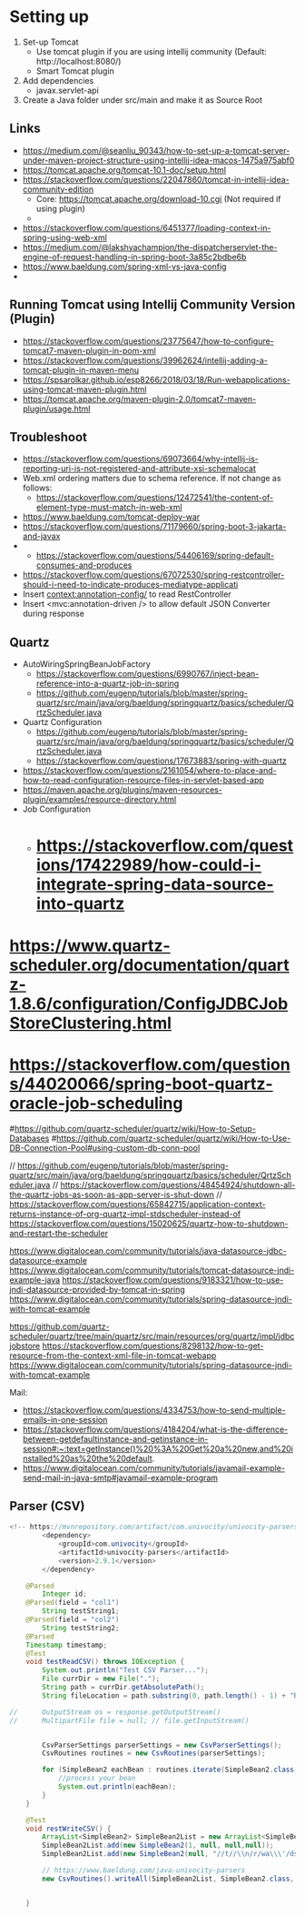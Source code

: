 # Setting up

1. Set-up Tomcat
   - Use tomcat plugin if you are using intellij community (Default: http://localhost:8080/)
   - Smart Tomcat plugin
2. Add dependencies
   - javax.servlet-api
3. Create a Java folder under src/main and make it as Source Root

## Links
- https://medium.com/@seanliu_90343/how-to-set-up-a-tomcat-server-under-maven-project-structure-using-intellij-idea-macos-1475a975abf0
- https://tomcat.apache.org/tomcat-10.1-doc/setup.html
- https://stackoverflow.com/questions/22047860/tomcat-in-intellij-idea-community-edition
  - Core: https://tomcat.apache.org/download-10.cgi (Not required if using plugin)
  - 
- https://stackoverflow.com/questions/6451377/loading-context-in-spring-using-web-xml
- https://medium.com/@lakshyachampion/the-dispatcherservlet-the-engine-of-request-handling-in-spring-boot-3a85c2bdbe6b
- https://www.baeldung.com/spring-xml-vs-java-config
- 

## Running Tomcat using Intellij Community Version (Plugin)
- https://stackoverflow.com/questions/23775647/how-to-configure-tomcat7-maven-plugin-in-pom-xml
- https://stackoverflow.com/questions/39962624/intellij-adding-a-tomcat-plugin-in-maven-menu
- https://spsarolkar.github.io/esp8266/2018/03/18/Run-webapplications-using-tomcat-maven-plugin.html
- https://tomcat.apache.org/maven-plugin-2.0/tomcat7-maven-plugin/usage.html

## Troubleshoot
- https://stackoverflow.com/questions/69073664/why-intellij-is-reporting-uri-is-not-registered-and-attribute-xsi-schemalocat
- Web.xml ordering matters due to schema reference. If not change as follows:
  - https://stackoverflow.com/questions/12472541/the-content-of-element-type-must-match-in-web-xml
- https://www.baeldung.com/tomcat-deploy-war
- https://stackoverflow.com/questions/71179660/spring-boot-3-jakarta-and-javax
- - https://stackoverflow.com/questions/54406169/spring-default-consumes-and-produces
- https://stackoverflow.com/questions/67072530/spring-restcontroller-should-i-need-to-indicate-produces-mediatype-applicati
- Insert <context:annotation-config/> to read RestController
- Insert <mvc:annotation-driven /> to allow default JSON Converter during response


## Quartz
- AutoWiringSpringBeanJobFactory
  - https://stackoverflow.com/questions/6990767/inject-bean-reference-into-a-quartz-job-in-spring
  - https://github.com/eugenp/tutorials/blob/master/spring-quartz/src/main/java/org/baeldung/springquartz/basics/scheduler/QrtzScheduler.java
- Quartz Configuration
  - https://github.com/eugenp/tutorials/blob/master/spring-quartz/src/main/java/org/baeldung/springquartz/basics/scheduler/QrtzScheduler.java
  - https://stackoverflow.com/questions/17673883/spring-with-quartz
- https://stackoverflow.com/questions/2161054/where-to-place-and-how-to-read-configuration-resource-files-in-servlet-based-app
- https://maven.apache.org/plugins/maven-resources-plugin/examples/resource-directory.html
- Job Configuration
  - # https://stackoverflow.com/questions/17422989/how-could-i-integrate-spring-data-source-into-quartz
# https://www.quartz-scheduler.org/documentation/quartz-1.8.6/configuration/ConfigJDBCJobStoreClustering.html
# https://stackoverflow.com/questions/44020066/spring-boot-quartz-oracle-job-scheduling
#https://github.com/quartz-scheduler/quartz/wiki/How-to-Setup-Databases
#https://github.com/quartz-scheduler/quartz/wiki/How-to-Use-DB-Connection-Pool#using-custom-db-conn-pool

// https://github.com/eugenp/tutorials/blob/master/spring-quartz/src/main/java/org/baeldung/springquartz/basics/scheduler/QrtzScheduler.java
// https://stackoverflow.com/questions/48454924/shutdown-all-the-quartz-jobs-as-soon-as-app-server-is-shut-down
// https://stackoverflow.com/questions/65842715/application-context-returns-instance-of-org-quartz-impl-stdscheduler-instead-of
https://stackoverflow.com/questions/15020625/quartz-how-to-shutdown-and-restart-the-scheduler



https://www.digitalocean.com/community/tutorials/java-datasource-jdbc-datasource-example
https://www.digitalocean.com/community/tutorials/tomcat-datasource-jndi-example-java
https://stackoverflow.com/questions/9183321/how-to-use-jndi-datasource-provided-by-tomcat-in-spring
https://www.digitalocean.com/community/tutorials/spring-datasource-jndi-with-tomcat-example

https://github.com/quartz-scheduler/quartz/tree/main/quartz/src/main/resources/org/quartz/impl/jdbcjobstore
https://stackoverflow.com/questions/8298132/how-to-get-resource-from-the-context-xml-file-in-tomcat-webapp
https://www.digitalocean.com/community/tutorials/spring-datasource-jndi-with-tomcat-example



Mail:
- https://stackoverflow.com/questions/4334753/how-to-send-multiple-emails-in-one-session
- https://stackoverflow.com/questions/4184204/what-is-the-difference-between-getdefaultinstance-and-getinstance-in-session#:~:text=getInstance()%20%3A%20Get%20a%20new,and%20installed%20as%20the%20default.
- https://www.digitalocean.com/community/tutorials/javamail-example-send-mail-in-java-smtp#javamail-example-program


## Parser (CSV)
```java
<!-- https://mvnrepository.com/artifact/com.univocity/univocity-parsers -->
		<dependency>
			<groupId>com.univocity</groupId>
			<artifactId>univocity-parsers</artifactId>
			<version>2.9.1</version>
		</dependency>
```
```java
    @Parsed
        Integer id;
    @Parsed(field = "col1")
        String testString1;
    @Parsed(field = "col2")
        String testString2;
    @Parsed
    Timestamp timestamp;
	@Test
	void testReadCSV() throws IOException {
		System.out.println("Test CSV Parser...");
		File currDir = new File(".");
		String path = currDir.getAbsolutePath();
		String fileLocation = path.substring(0, path.length() - 1) + "Book1.csv";

//		OutputStream os = response.getOutputStream()
//		MultipartFile file = null; // file.getInputStream()


		CsvParserSettings parserSettings = new CsvParserSettings();
		CsvRoutines routines = new CsvRoutines(parserSettings);

		for (SimpleBean2 eachBean : routines.iterate(SimpleBean2.class, new File(fileLocation), "UTF-8")) {
			//process your bean
			System.out.println(eachBean);
		}
	}

	@Test
	void restWriteCSV() {
		ArrayList<SimpleBean2> SimpleBean2List = new ArrayList<SimpleBean2>();
		SimpleBean2List.add(new SimpleBean2(1, null, null,null));
		SimpleBean2List.add(new SimpleBean2(null, "//t//\\n/r/wa\\\'/dsa\"12\"\"dsa'd'", " !@#$%^^& *& *() ()_) ", Timestamp.valueOf(ZonedDateTime.now().toLocalDateTime())));

		// https://www.baeldung.com/java-univocity-parsers
		new CsvRoutines().writeAll(SimpleBean2List, SimpleBean2.class, new File("output.csv"), "id", "col1", " testString2", "timestamp", "timestamp2");


	}

```